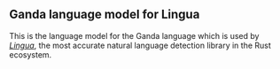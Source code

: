 ## Ganda language model for Lingua

This is the language model for the Ganda language which is used by 
[*Lingua*](https://github.com/pemistahl/lingua-rs), 
the most accurate natural language detection library in the Rust ecosystem.